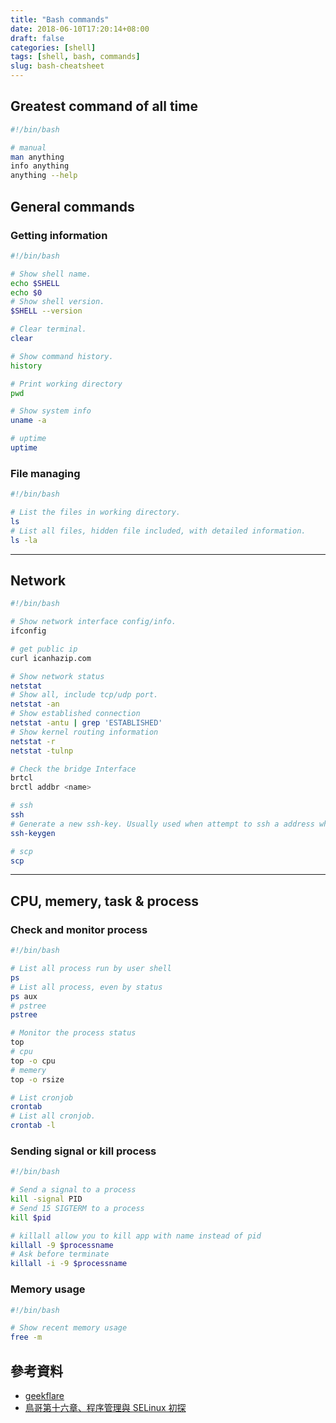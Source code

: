 ```yaml
---
title: "Bash commands"
date: 2018-06-10T17:20:14+08:00
draft: false
categories: [shell]
tags: [shell, bash, commands]
slug: bash-cheatsheet
---
```


## Greatest command of all time

```bash
#!/bin/bash

# manual
man anything
info anything
anything --help
```

## General commands

### Getting information

```bash
#!/bin/bash

# Show shell name.
echo $SHELL
echo $0
# Show shell version.
$SHELL --version

# Clear terminal.
clear

# Show command history.
history

# Print working directory
pwd

# Show system info
uname -a

# uptime
uptime
```

### File managing

```bash
#!/bin/bash

# List the files in working directory.
ls
# List all files, hidden file included, with detailed information.
ls -la


```

---

## Network

```bash
#!/bin/bash

# Show network interface config/info.
ifconfig

# get public ip
curl icanhazip.com

# Show network status
netstat
# Show all, include tcp/udp port.
netstat -an
# Show established connection
netstat -antu | grep 'ESTABLISHED'
# Show kernel routing information
netstat -r
netstat -tulnp

# Check the bridge Interface
brtcl
brctl addbr <name>

# ssh
ssh
# Generate a new ssh-key. Usually used when attempt to ssh a address which has change device/remote host. Use this when encounter error message: WARNING: REMOTE HOST IDENTIFICATION HAS CHANGED!
ssh-keygen

# scp
scp
```

---

## CPU, memery, task & process

### Check and monitor process

```bash
#!/bin/bash

# List all process run by user shell
ps
# List all process, even by status
ps aux
# pstree
pstree

# Monitor the process status
top
# cpu
top -o cpu
# memery
top -o rsize

# List cronjob
crontab
# List all cronjob.
crontab -l
```

### Sending signal or kill process

```bash
#!/bin/bash

# Send a signal to a process
kill -signal PID
# Send 15 SIGTERM to a process
kill $pid

# killall allow you to kill app with name instead of pid
killall -9 $processname
# Ask before terminate
killall -i -9 $processname
```

### Memory usage

```bash
#!/bin/bash

# Show recent memory usage
free -m

```

## 參考資料

- [geekflare](https://geekflare.com/netstat/)
- [鳥哥第十六章、程序管理與 SELinux 初探](http://linux.vbird.org/linux_basic/0440processcontrol.php#ps_l)
